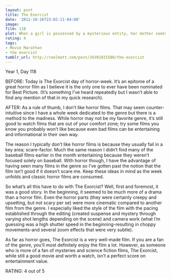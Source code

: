 ```yaml
---
layout: post
title: The Exorcist
date: '2012-10-26T23:02:11-04:00'
image: 
film: 118
plot: When a girl is possessed by a mysterious entity, her mother seeks the help of two priests to save her daughter.
rating: 4
tags:
- Movie Marathon
- the exorcist
tumblr_url: http://reelmatt.com/post/34391831500/the-exorcist
---
```


Year 1, Day 118

BEFORE: Today is The Exorcist day of horror-week. It’s an epitome of a great horror film as I believe it is the only one to ever have been nominated for Best Picture. (It’s something I’ve heard repeatedly but I wasn’t able to find any mention of that in my quick research).

AFTER: As a rule of thumb, I don’t like horror films. That may seem counter-intuitive since I have a whole week dedicated to the genre but there is a method to the madness. While horror may not be my favorite genre, it’s still good to watch films that are out of your comfort zone; try some films you know you probably won’t like because even bad films can be entertaining and informational in their own way.

The reason I typically don’t like horror films is because they usually fail in a key area; scare-factor. Much the same reason I didn’t find many of the baseball films earlier in the month entertaining because they weren’t focused solely on baseball. With horror though, I have the advantage of having seen many films in the genre so I’ve gotten past the notion that the film isn’t good if it doesn’t scare me. Keep these ideas in mind as the week unfolds and classic horror films are consumed.

So what’s all this have to do with The Exorcist? Well, first and foremost, it was a good story. In the beginning, it seemed to be much more of a drama than a horror film. Even the horror parts (they were certainly creepy and upsetting, but not scary per se) were more cinematic compared to another film from the genre. I especially liked the style of the film with the pacing established through the editing (created suspense and mystery through varying shot lengths depending on the scene) and camera work (what I’m guessing was a high shutter speed in the beginning-resulting in choppy movements-and several zoom effects that were very subtle).

As far as horror goes, The Exorcist is a very well-made film. If you are a fan of the genre, you’ll most definitely enjoy the film a lot. However, as someone who is more of a fan of mysteries and science fiction films, The Exorcist, while still a good movie and worth a watch, isn’t a perfect score on entertainment value.

RATING: 4 out of 5
